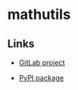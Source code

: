 # mathutils

## Links

- [GitLab project](https://gitlab.com/ideasman42/blender-mathutils)

- [PyPI package](https://pypi.python.org/pypi/mathutils/)
